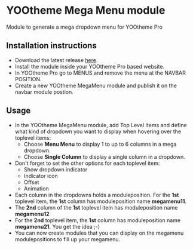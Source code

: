 # YOOtheme Mega Menu module
Module to generate a mega dropdown menu for YOOtheme Pro

## Installation instructions
- Download the latest release <a href="https://github.com/renekreijveld/YOOthemeMegaMenu/releases/tag/1.0.0" target="_blank">here</a>.
- Install the module inside your YOOtheme Pro based website.
- In YOOtheme Pro go to MENUS and remove the menu at the NAVBAR POSITION.
- Create a new YOOtheme MegaMenu module and publish it on the navbar module postion.

## Usage

- In the YOOtheme MegaMenu module, add Top Level Items and define what kind of dropdown you want to display when hovering over the toplevel items:
  - Choose **Menu Menu** to display 1 to up to 6 columns in a mega dropdown.
  - Choose **Single Column** to display a single column in a dropdown.
- Don't forget to set the other options for each toplevel item:
  - Show dropdown indicator
  - Indicator icon
  - Offset
  - Animation
- Each column in the dropdowns holds a moduleposition. For the **1st** toplevel item, the **1st** column has moduleposition name **megamenu11**.
- The **2nd** column of the **1st** toplevel item has moduleposition name **megamenu12**
- For the **2nd** toplevel item, the **1st** column has moduleposition name **megamenu21**. You get the idea ;-)
- You can now create modules that you can display on the megamenu modulepositions to fill up your megamenu.
